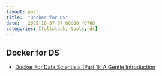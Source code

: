 ```yaml
---
layout: post
title:  "Docker for DS"
date:   2025-10-37 07:00:00 +0700
categories: [fullstack, tools, ds]
---
```


## Docker for DS
- [Docker For Data Scientists (Part 1): A Gentle Introduction](https://tobeadatascientist.substack.com/p/docker-for-data-scientists-part-1)
